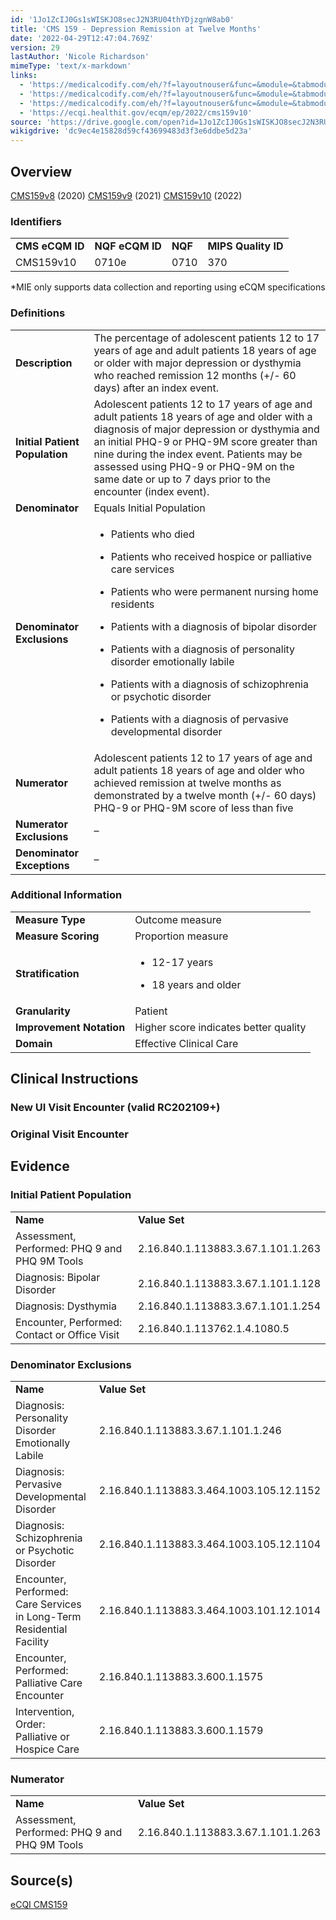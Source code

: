 ```yaml
---
id: '1Jo1ZcIJ0Gs1sWISKJO8secJ2N3RU04thYDjzgnW8ab0'
title: 'CMS 159 - Depression Remission at Twelve Months'
date: '2022-04-29T12:47:04.769Z'
version: 29
lastAuthor: 'Nicole Richardson'
mimeType: 'text/x-markdown'
links:
  - 'https://medicalcodify.com/eh/?f=layoutnouser&func=&module=&tabmodule=&name=RXDBmain&showresult=CMS159v8&showresulttype=Measure'
  - 'https://medicalcodify.com/eh/?f=layoutnouser&func=&module=&tabmodule=&name=RXDBmain&showresult=CMS159v9&showresulttype=Measure'
  - 'https://medicalcodify.com/eh/?f=layoutnouser&func=&module=&tabmodule=&name=RXDBmain&showresult=CMS159v10&showresulttype=Measure'
  - 'https://ecqi.healthit.gov/ecqm/ep/2022/cms159v10'
source: 'https://drive.google.com/open?id=1Jo1ZcIJ0Gs1sWISKJO8secJ2N3RU04thYDjzgnW8ab0'
wikigdrive: 'dc9ec4e15828d59cf43699483d3f3e6ddbe5d23a'
---
```

## Overview

[CMS159v8](https://medicalcodify.com/eh/?f=layoutnouser&func=&module=&tabmodule=&name=RXDBmain&showresult=CMS159v8&showresulttype=Measure) (2020)
[CMS159v9](https://medicalcodify.com/eh/?f=layoutnouser&func=&module=&tabmodule=&name=RXDBmain&showresult=CMS159v9&showresulttype=Measure) (2021)
[CMS159v10](https://medicalcodify.com/eh/?f=layoutnouser&func=&module=&tabmodule=&name=RXDBmain&showresult=CMS159v10&showresulttype=Measure) (2022)

### Identifiers


<table>
<tr>
<td><strong>CMS eCQM ID</strong></td>
<td><strong>NQF eCQM ID</strong></td>
<td><strong>NQF</strong></td>
<td><strong>MIPS Quality ID</strong></td>
</tr>
<tr>
<td>CMS159v10</td>
<td>0710e</td>
<td>0710</td>
<td>370</td>
</tr>

</table>
*MIE only supports data collection and reporting using eCQM specifications

### Definitions


<table>
<tr>
<td><strong>Description</strong></td>
<td>The percentage of adolescent patients 12 to 17 years of age and adult patients 18 years of age or older with major depression or dysthymia who reached remission 12 months (+/- 60 days) after an index event.</td>
</tr>
<tr>
<td><strong>Initial Patient Population</strong></td>
<td>Adolescent patients 12 to 17 years of age and adult patients 18 years of age and older with a diagnosis of major depression or dysthymia and an initial PHQ-9 or PHQ-9M score greater than nine during the index event. Patients may be assessed using PHQ-9 or PHQ-9M on the same date or up to 7 days prior to the encounter (index event).</td>
</tr>
<tr>
<td><strong>Denominator</strong></td>
<td>Equals Initial Population</td>
</tr>
<tr>
<td><strong>Denominator Exclusions</strong></td>
<td><ul><li><p>Patients who died</p></li><li><p>Patients who received hospice or palliative care services</p></li><li><p>Patients who were permanent nursing home residents</p></li><li><p>Patients with a diagnosis of bipolar disorder</p></li><li><p>Patients with a diagnosis of personality disorder emotionally labile</p></li><li><p>Patients with a diagnosis of schizophrenia or psychotic disorder</p></li><li><p>Patients with a diagnosis of pervasive developmental disorder</p></li></ul></td>
</tr>
<tr>
<td><strong>Numerator</strong></td>
<td>Adolescent patients 12 to 17 years of age and adult patients 18 years of age and older who achieved remission at twelve months as demonstrated by a twelve month (+/- 60 days) PHQ-9 or PHQ-9M score of less than five</td>
</tr>
<tr>
<td><strong>Numerator Exclusions</strong></td>
<td>–</td>
</tr>
<tr>
<td><strong>Denominator Exceptions</strong></td>
<td>–</td>
</tr>

</table>


### Additional Information


<table>
<tr>
<td><strong>Measure Type</strong></td>
<td>Outcome measure</td>
</tr>
<tr>
<td><strong>Measure Scoring</strong></td>
<td>Proportion measure</td>
</tr>
<tr>
<td><strong>Stratification</strong></td>
<td><ul><li><p>12-17 years</p></li><li><p>18 years and older</p></li></ul></td>
</tr>
<tr>
<td><strong>Granularity</strong></td>
<td>Patient</td>
</tr>
<tr>
<td><strong>Improvement Notation</strong></td>
<td>Higher score indicates better quality</td>
</tr>
<tr>
<td><strong>Domain</strong></td>
<td>Effective Clinical Care</td>
</tr>

</table>



## Clinical Instructions


### New UI Visit Encounter (valid RC202109+)



### Original Visit Encounter



## Evidence


### Initial Patient Population


<table>
<tr>
<td><strong>Name</strong></td>
<td><strong>Value Set</strong></td>
</tr>
<tr>
<td>Assessment, Performed: PHQ 9 and PHQ 9M Tools</td>
<td>2.16.840.1.113883.3.67.1.101.1.263</td>
</tr>
<tr>
<td>Diagnosis: Bipolar Disorder</td>
<td>2.16.840.1.113883.3.67.1.101.1.128</td>
</tr>
<tr>
<td>Diagnosis: Dysthymia</td>
<td>2.16.840.1.113883.3.67.1.101.1.254</td>
</tr>
<tr>
<td>Encounter, Performed: Contact or Office Visit</td>
<td>2.16.840.1.113762.1.4.1080.5</td>
</tr>

</table>


### Denominator Exclusions


<table>
<tr>
<td><strong>Name</strong></td>
<td><strong>Value Set</strong></td>
</tr>
<tr>
<td>Diagnosis: Personality Disorder Emotionally Labile</td>
<td>2.16.840.1.113883.3.67.1.101.1.246</td>
</tr>
<tr>
<td>Diagnosis: Pervasive Developmental Disorder</td>
<td>2.16.840.1.113883.3.464.1003.105.12.1152</td>
</tr>
<tr>
<td>Diagnosis: Schizophrenia or Psychotic Disorder</td>
<td>2.16.840.1.113883.3.464.1003.105.12.1104</td>
</tr>
<tr>
<td>Encounter, Performed: Care Services in Long-Term Residential Facility</td>
<td>2.16.840.1.113883.3.464.1003.101.12.1014</td>
</tr>
<tr>
<td>Encounter, Performed: Palliative Care Encounter</td>
<td>2.16.840.1.113883.3.600.1.1575</td>
</tr>
<tr>
<td>Intervention, Order: Palliative or Hospice Care</td>
<td>2.16.840.1.113883.3.600.1.1579</td>
</tr>

</table>


### Numerator


<table>
<tr>
<td><strong>Name</strong></td>
<td><strong>Value Set</strong></td>
</tr>
<tr>
<td>Assessment, Performed: PHQ 9 and PHQ 9M Tools</td>
<td>2.16.840.1.113883.3.67.1.101.1.263</td>
</tr>

</table>


## Source(s)

[eCQI CMS159](https://ecqi.healthit.gov/ecqm/ep/2022/cms159v10)
